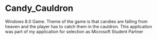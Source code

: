 # Candy_Cauldron

Windows 8.0 Game. Theme of the game is that candies are falling from heaven and the player has to catch them in the cauldron.
This application was part of my application for selection as Microsoft Student Partner
